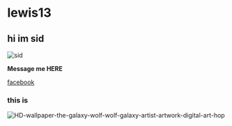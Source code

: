 # lewis13
## hi im sid
![sid](https://github.com/user-attachments/assets/a1f0e0f0-1bdb-4b86-ba6a-747e84809758)


**Message me HERE**

[facebook](https://facebook.com)

### this is 

![HD-wallpaper-the-galaxy-wolf-wolf-galaxy-artist-artwork-digital-art-hop](https://github.com/user-attachments/assets/5782a48e-0e69-46ca-8fbb-7d7ed75a7c24)



